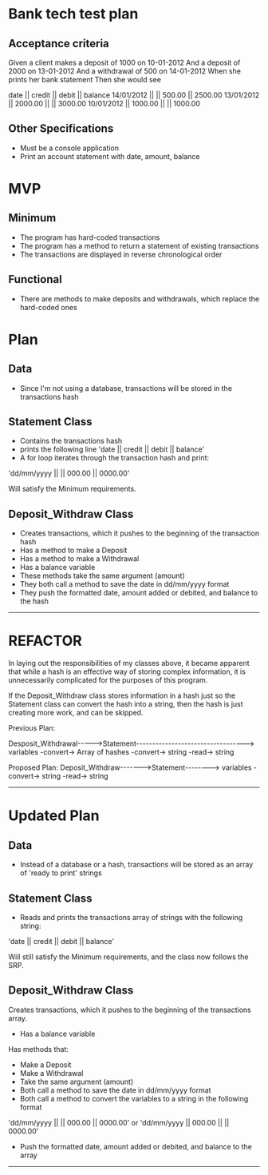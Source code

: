 # Bank tech test plan

## Acceptance criteria

Given a client makes a deposit of 1000 on 10-01-2012
And a deposit of 2000 on 13-01-2012
And a withdrawal of 500 on 14-01-2012
When she prints her bank statement
Then she would see

date || credit || debit || balance
14/01/2012 || || 500.00 || 2500.00
13/01/2012 || 2000.00 || || 3000.00
10/01/2012 || 1000.00 || || 1000.00

## Other Specifications

- Must be a console application
- Print an account statement with date, amount, balance

# MVP

## Minimum

- The program has hard-coded transactions
- The program has a method to return a statement of existing transactions
- The transactions are displayed in reverse chronological order

## Functional

- There are methods to make deposits and withdrawals, which replace the hard-coded ones

# Plan

## Data
- Since I'm not using a database, transactions will be stored in the transactions hash

## Statement Class

- Contains the transactions hash
- prints the following line 'date || credit || debit || balance'
- A for loop iterates through the transaction hash and print:

'dd/mm/yyyy || || 000.00 || 0000.00'

Will satisfy the Minimum requirements.

## Deposit_Withdraw Class

- Creates transactions, which it pushes to the beginning of the transaction hash
- Has a method to make a Deposit
- Has a method to make a Withdrawal
- Has a balance variable
- These methods take the same argument (amount)
- They both call a method to save the date in dd/mm/yyyy format
- They push the formatted date, amount added or debited, and balance to the hash

------------------

# REFACTOR

  In laying out the responsibilities of my classes above, it became apparent that while a hash is an effective way of storing complex information, it is unnecessarily complicated for the purposes of this program.

  If the Deposit_Withdraw class stores information in a hash just so the Statement class can convert the hash into a string, then the hash is just creating more work, and can be skipped.

  Previous Plan:

  Desposit_Withdrawal----->Statement---------------------------------->
  variables -convert-> Array of hashes -convert-> string -read-> string

  Proposed Plan:
  Deposit_Withdraw------->Statement-------->
  variables -convert-> string -read-> string

------------------

# Updated Plan

## Data
- Instead of a database or a hash, transactions will be stored as an array of 'ready to print' strings

## Statement Class

- Reads and prints the transactions array of strings with the following string:

'date || credit || debit || balance'

Will still satisfy the Minimum requirements, and the class now follows the SRP.

## Deposit_Withdraw Class

Creates transactions, which it pushes to the beginning of the transactions array.

- Has a balance variable

Has methods that:
- Make a Deposit
- Make a Withdrawal
- Take the same argument (amount)
- Both call a method to save the date in dd/mm/yyyy format
- Both call a method to convert the variables to a string in the following format

'dd/mm/yyyy || || 000.00 || 0000.00'
or
'dd/mm/yyyy || 000.00 || || 0000.00'

- Push the formatted date, amount added or debited, and balance to the array

------------------
